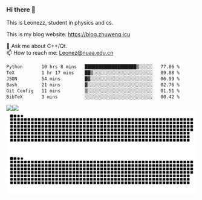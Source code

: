 ### Hi there 👋

<!--
**Leonezz/Leonezz** is a ✨ _special_ ✨ repository because its `README.md` (this file) appears on your GitHub profile.

Here are some ideas to get you started:

-->

This is Leonezz, student in physics and cs.

This is my blog website: https://blog.zhuwenq.icu

💬 Ask me about C++/Qt. \
📫 How to reach me: Leonez@nuaa.edu.cn

<!--START_SECTION:waka-->

```text
Python       10 hrs 8 mins   ███████████████████▒░░░░░   77.86 %
TeX          1 hr 17 mins    ██▒░░░░░░░░░░░░░░░░░░░░░░   09.88 %
JSON         54 mins         █▓░░░░░░░░░░░░░░░░░░░░░░░   06.99 %
Bash         21 mins         ▓░░░░░░░░░░░░░░░░░░░░░░░░   02.76 %
Git Config   11 mins         ▒░░░░░░░░░░░░░░░░░░░░░░░░   01.51 %
BibTeX       3 mins          ░░░░░░░░░░░░░░░░░░░░░░░░░   00.42 %
```

<!--END_SECTION:waka-->

<img align="left" src="https://github-readme-stats.vercel.app/api?username=Leonezz&count_private=true&show_icons=true&include_all_commits=true&theme=vue"/>
<img align="left" src="https://github-readme-stats.vercel.app/api/top-langs/?username=Leonezz&hide=TeX&layout=compact&theme=vue"/>

![GitHub Snake Light](https://raw.githubusercontent.com/Leonezz/Leonezz/output/github-contribution-grid-snake-light.svg#gh-light-mode-only)![GitHub Snake dark](https://raw.githubusercontent.com/Leonezz/Leonezz/output/github-contribution-grid-snake-dark.svg#gh-dark-mode-only)
